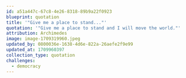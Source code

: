 ```yaml
---
id: a51a447c-67c8-4e26-8318-89b9a22f0923
blueprint: quotation
title: '"Give me a place to stand..."'
quotation: '"Give me a place to stand and I will move the world."'
attribution: Archimedes
image: image-1709319960.jpeg
updated_by: 0800036e-1638-4d6e-822a-26aefe2f9e99
updated_at: 1709960397
collection_type: quotation
challenges:
  - democracy
---
```

